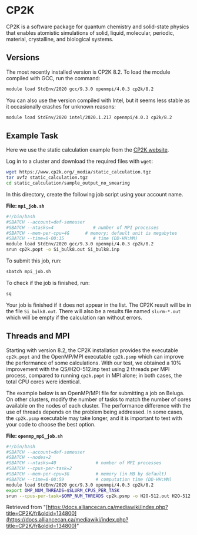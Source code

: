 # CP2K

CP2K is a software package for quantum chemistry and solid-state physics that enables atomistic simulations of solid, liquid, molecular, periodic, material, crystalline, and biological systems.


## Versions

The most recently installed version is CP2K 8.2. To load the module compiled with GCC, run the command:

```bash
module load StdEnv/2020 gcc/9.3.0 openmpi/4.0.3 cp2k/8.2
```

You can also use the version compiled with Intel, but it seems less stable as it occasionally crashes for unknown reasons:

```bash
module load StdEnv/2020 intel/2020.1.217 openmpi/4.0.3 cp2k/8.2
```


## Example Task

Here we use the static calculation example from the [CP2K website](https://www.cp2k.org/).

Log in to a cluster and download the required files with `wget`:

```bash
wget https://www.cp2k.org/_media/static_calculation.tgz
tar xvfz static_calculation.tgz
cd static_calculation/sample_output_no_smearing
```

In this directory, create the following job script using your account name.

**File: `mpi_job.sh`**

```bash
#!/bin/bash
#SBATCH --account=def-someuser
#SBATCH --ntasks=4               # number of MPI processes
#SBATCH --mem-per-cpu=4G      # memory; default unit is megabytes
#SBATCH --time=0-00:15           # time (DD-HH:MM)
module load StdEnv/2020 gcc/9.3.0 openmpi/4.0.3 cp2k/8.2
srun cp2k.popt -o Si_bulk8.out Si_bulk8.inp
```

To submit this job, run:

```bash
sbatch mpi_job.sh
```

To check if the job is finished, run:

```bash
sq
```

Your job is finished if it does not appear in the list.  The CP2K result will be in the file `Si_bulk8.out`. There will also be a results file named `slurm-*.out` which will be empty if the calculation ran without errors.


## Threads and MPI

Starting with version 8.2, the CP2K installation provides the executable `cp2k.popt` and the OpenMP/MPI executable `cp2k.psmp` which can improve the performance of some calculations. With our test, we obtained a 10% improvement with the QS/H2O-512.inp test using 2 threads per MPI process, compared to running `cp2k.popt` in MPI alone; in both cases, the total CPU cores were identical.

The example below is an OpenMP/MPI file for submitting a job on Beluga. On other clusters, modify the number of tasks to match the number of cores available on the nodes of each cluster. The performance difference with the use of threads depends on the problem being addressed. In some cases, the `cp2k.psmp` executable may take longer, and it is important to test with your code to choose the best option.

**File: `openmp_mpi_job.sh`**

```bash
#!/bin/bash
#SBATCH --account=def-someuser
#SBATCH --nodes=2
#SBATCH --ntasks=40               # number of MPI processes
#SBATCH --cpus-per-task=2
#SBATCH --mem-per-cpu=3G          # memory (in MB by default)
#SBATCH --time=0-00:59            # computation time (DD-HH:MM)
module load StdEnv/2020 gcc/9.3.0 openmpi/4.0.3 cp2k/8.2
export OMP_NUM_THREADS=$SLURM_CPUS_PER_TASK
srun --cpus-per-task=$OMP_NUM_THREADS cp2k.psmp -o H2O-512.out H2O-512.inp
```

Retrieved from "[https://docs.alliancecan.ca/mediawiki/index.php?title=CP2K/fr&oldid=134800](https://docs.alliancecan.ca/mediawiki/index.php?title=CP2K/fr&oldid=134800)"

